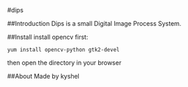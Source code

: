 #dips

##Introduction
Dips is a small Digital Image Process System.

##Install
install opencv first:

    yum install opencv-python gtk2-devel

then open the directory in your browser

##About
Made by kyshel

